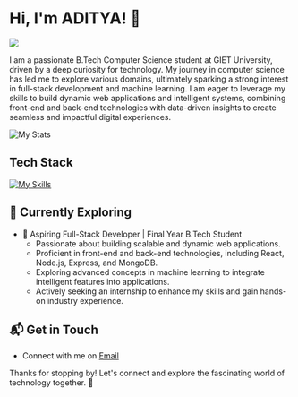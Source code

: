 # Hi, I'm ADITYA! 👋
<a href="https://www.linkedin.com/in/aditya-n-dash/"><img src="https://img.shields.io/badge/-LinkedIn-0072b1?&style=for-the-badge&logo=linkedin&logoColor=white" /></a>

I am a passionate B.Tech Computer Science student at GIET University, driven by a deep curiosity for technology. My journey in computer science has led me to explore various domains, ultimately sparking a strong interest in full-stack development and machine learning. I am eager to leverage my skills to build dynamic web applications and intelligent systems, combining front-end and back-end technologies with data-driven insights to create seamless and impactful digital experiences.

![My Stats](https://github-readme-stats.vercel.app/api?username=an-coder-dev&theme=vue-dark&show_icons=true&hide_border=true&count_private=true)

## Tech Stack
[![My Skills](https://skillicons.dev/icons?i=java,kotlin,nodejs,react,js,html,css)](https://skillicons.dev)


## 🌱 Currently Exploring

- 🚀 Aspiring Full-Stack Developer | Final Year B.Tech Student
  - Passionate about building scalable and dynamic web applications.
  - Proficient in front-end and back-end technologies, including React, Node.js, Express, and MongoDB.
  - Exploring advanced concepts in machine learning to integrate intelligent features into applications.
  - Actively seeking an internship to enhance my skills and gain hands-on industry experience.


## 📬 Get in Touch

- Connect with me on [Email](mailto:adityadash.an@gmail.com)

Thanks for stopping by! Let's connect and explore the fascinating world of technology together. 🚀

